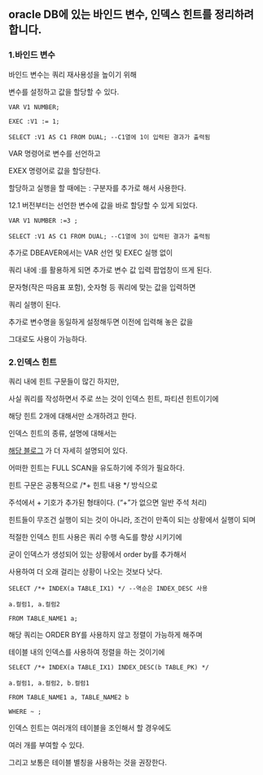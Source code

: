 ## oracle DB에 있는 바인드 변수, 인덱스 힌트를 정리하려 합니다.



### 1.바인드 변수

바인드 변수는 쿼리 재사용성을 높이기 위해

변수를 설정하고 값을 할당할 수 있다.

```
VAR V1 NUMBER;

EXEC :V1 := 1;

SELECT :V1 AS C1 FROM DUAL; --C1열에 1이 입력된 결과가 출력됨
```

VAR 명령어로 변수를 선언하고

EXEX 명령어로 값을 할당한다.

할당하고 실행을 할 때에는 : 구분자를 추가로 해서 사용한다.

12.1 버전부터는 선언한 변수에 값을 바로 할당할 수 있게 되었다.

```
VAR V1 NUMBER :=3 ;

SELECT :V1 AS C1 FROM DUAL; --C1열에 3이 입력된 결과가 출력됨
```



추가로 DBEAVER에서는 VAR 선언 및 EXEC 실행 없이

쿼리 내에 :를 활용하게 되면 추가로 변수 값 입력 팝업창이 뜨게 된다.

문자형(작은 따음표 포함), 숫자형 등 쿼리에 맞는 값을 입력하면

쿼리 실행이 된다.

추가로 변수명을 동일하게 설정해두면 이전에 입력해 놓은 값을

그대로도 사용이 가능하다.



### 2.인덱스 힌트

쿼리 내에 힌트 구문들이 많긴 하지만,

사실 쿼리를 작성하면서 주로 쓰는 것이 인덱스 힌트, 파티션 힌트이기에

해당 힌트 2개에 대해서만 소개하려고 한다.

인덱스 힌트의 종류, 설명에 대해서는

[해당 블로그](http://dbcafe.co.kr/wiki/index.php/힌트_종류) 가 더 자세히 설명되어 있다.

어떠한 힌트는 FULL SCAN을 유도하기에 주의가 필요하다.



힌트 구문은 공통적으로 /*+ 힌트 내용 */ 방식으로

주석에서 + 기호가 추가된 형태이다. (“+”가 없으면 일반 주석 처리)

힌트들이 무조건 실행이 되는 것이 아니라, 조건이 만족이 되는 상황에서 실행이 되며

적절한 인덱스 힌트 사용은 쿼리 수행 속도를 향상 시키기에

굳이 인덱스가 생성되어 있는 상황에서 order by를 추가해서

사용하여 더 오래 걸리는 상황이 나오는 것보다 낫다.

```
SELECT /*+ INDEX(a TABLE_IX1) */ --역순은 INDEX_DESC 사용

a.컬럼1, a.컬럼2

FROM TABLE_NAME1 a;
```

해당 쿼리는 ORDER BY를 사용하지 않고 정렬이 가능하게 해주며

테이블 내의 인덱스를 사용하여 정렬을 하는 것이기에

```
SELECT /*+ INDEX(a TABLE_IX1) INDEX_DESC(b TABLE_PK) */ 

a.컬럼1, a.컬럼2, b.컬럼1

FROM TABLE_NAME1 a, TABLE_NAME2 b

WHERE ~ ;
```

인덱스 힌트는 여러개의 테이블을 조인해서 할 경우에도

여러 개를 부여할 수 있다.

그리고 보통은 테이블 별칭을 사용하는 것을 권장한다.